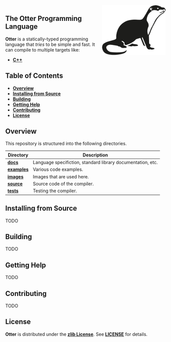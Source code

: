 <img width="200px" src="./images/otter.png" align="right"/>

## The Otter Programming Language
**Otter** is a statically-typed programming language that *tries* to be simple and fast. It can compile to multiple targets like:

* [**C++**](https://en.wikipedia.org/wiki/C%2B%2B)

## Table of Contents  
* [**Overview**](#overview)
* [**Installing from Source**](#installing-from-source)
* [**Building**](#building)
* [**Getting Help**](#getting-help)
* [**Contributing**](#contributing)
* [**License**](#license)

## Overview

This repository is structured into the following directories.

| Directory                  | Description                                                        |
|----------------------------|--------------------------------------------------------------------|
| [**docs**](./docs)         | Language specifiction, standard library documentation, etc.        |
| [**examples**](./examples) | Various code examples.                                             |
| [**images**](./images)     | Images that are used here.                                         |
| [**source**](./source)     | Source code of the compiler.                                       |
| [**tests**](./tests)       | Testing the compiler.                                              |

## Installing from Source
TODO

## Building
TODO

## Getting Help
TODO

## Contributing
TODO

## License
**Otter** is distributed under the [**zlib License**](https://en.wikipedia.org/wiki/Zlib_License#:~:text=The%20zlib%20license%20is%20a,interchangeably%20as%20zlib%2Flibpng%20license.). See [**LICENSE**](./LICENSE) for details.
